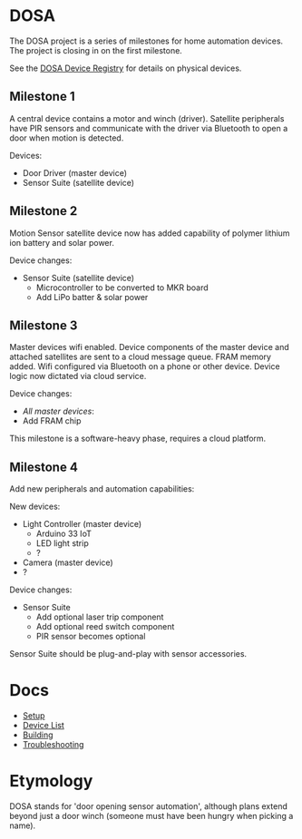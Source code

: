 DOSA
====
The DOSA project is a series of milestones for home automation devices. The project is closing in on the first 
milestone.

See the [DOSA Device Registry](docs/Devices.md) for details on physical devices.

Milestone 1
-----------
A central device contains a motor and winch (driver). Satellite peripherals have PIR sensors and communicate with the 
driver via Bluetooth to open a door when motion is detected.

Devices:
* Door Driver (master device)
* Sensor Suite (satellite device)

Milestone 2
-----------
Motion Sensor satellite device now has added capability of polymer lithium ion battery and solar power.

Device changes:
* Sensor Suite (satellite device)
  * Microcontroller to be converted to MKR board
  * Add LiPo batter & solar power

Milestone 3
-----------
Master devices wifi enabled. Device components of the master device and attached satellites are sent to a cloud message
queue. FRAM memory added. Wifi configured via Bluetooth on a phone or other device. Device logic now dictated via
cloud service.

Device changes:
* _All master devices_:
 * Add FRAM chip
 
This milestone is a software-heavy phase, requires a cloud platform.

Milestone 4
-----------
Add new peripherals and automation capabilities:

New devices:
* Light Controller (master device)
  * Arduino 33 IoT
  * LED light strip
  * ?
* Camera (master device)
 * ?

Device changes:
* Sensor Suite
  * Add optional laser trip component
  * Add optional reed switch component
  * PIR sensor becomes optional
  
Sensor Suite should be plug-and-play with sensor accessories.

 
Docs
====
* [Setup](docs/Setup.md)
* [Device List](docs/Devices.md)
* [Building](docs/Building.md)
* [Troubleshooting](docs/Troubleshooting.md)

Etymology
=========
DOSA stands for 'door opening sensor automation', although plans extend beyond just a door winch (someone must have 
been hungry when picking a name).

